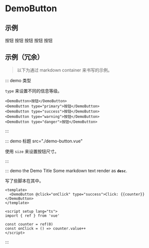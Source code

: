 # DemoButton

## 示例

<Demo title="类型" desc="<code>type</code> 来设置不同的信息等级。">
  <DemoButton>按钮</DemoButton>
  <DemoButton type="primary">按钮</DemoButton>
  <DemoButton type="success">按钮</DemoButton>
  <DemoButton type="warning">按钮</DemoButton>
  <DemoButton type="danger">按钮</DemoButton>
</Demo>

<Demo title="大小" src="./demo-button.vue">
  <template #desc>使用 <code>size</code> 来设置按钮尺寸。</template>
</Demo>

## 示例（冗余）

> 以下为通过 markdown container 来书写的示例。

::: demo 类型

`type` 来设置不同的信息等级。

```vue
<DemoButton>按钮</DemoButton>
<DemoButton type="primary">按钮</DemoButton>
<DemoButton type="success">按钮</DemoButton>
<DemoButton type="warning">按钮</DemoButton>
<DemoButton type="danger">按钮</DemoButton>
```

:::


::: demo 标题 src="./demo-button.vue"

使用 `size` 来设置按钮尺寸。

:::


::: demo the Demo Title
Some markdown text render as **`desc`**.

写了些脚本在其中。

```vue
<template>
  <DemoButton @click="onClick" type="success">Click: {{counter}}</DemoButton>
</template>

<script setup lang="ts">
import { ref } from 'vue'

const counter = ref(0)
const onClick = () => counter.value++
</script>
```
:::

